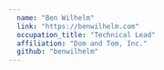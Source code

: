 ```yaml
---
  name: "Ben Wilhelm"
  link: "https://benwilhelm.com"
  occupation_title: "Technical Lead"
  affiliation: "Dom and Tom, Inc."
  github: "benwilhelm"
---
```

